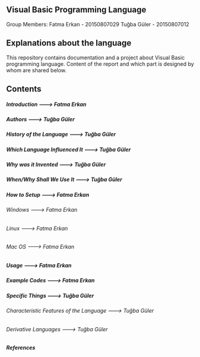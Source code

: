 ## Visual Basic Programming Language 

Group Members:  Fatma Erkan - 20150807029
                Tuğba Güler - 20150807012

## Explanations about the language
This repository contains documentation and a project about Visual Basic programming language.
Content of the report and which part is designed by whom are shared below.

## Contents

##### Introduction       🡒                                    Fatma Erkan                    
##### Authors        🡒                                       Tuğba Güler
##### History of the Language    🡒                           Tuğba Güler
##### Which Language Influenced It       🡒                   Tuğba Güler
##### Why was it Invented           🡒                        Tuğba Güler 
##### When/Why Shall We Use It          🡒                    Tuğba Güler
##### How to Setup                🡒                          Fatma Erkan 
###### Windows                🡒                            Fatma Erkan
###### Linux                    🡒                          Fatma Erkan
###### Mac OS                     🡒                        Fatma Erkan
##### Usage                       🡒                          Fatma Erkan
##### Example Codes                 🡒                        Fatma Erkan
##### Specific Things               🡒                        Tuğba Güler
###### Characteristic Features of the Language     🡒       Tuğba Güler
###### Derivative Languages                      🡒         Tuğba Güler
##### References            
